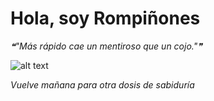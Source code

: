 # Hola, soy Rompiñones

<!--STARTS_HERE_QUOTE_README-->
<i>❝"Más rápido cae un mentiroso que un cojo."❞</i>
<!--ENDS_HERE_QUOTE_README-->

<!--START_SECTION:update_image-->
![alt text](https://raw.githubusercontent.com/focaalvarez/rompinones/main/.github/images/MVIMG_20220205_114654.jpg?raw=true)
<!--END_SECTION:update_image-->

*Vuelve mañana para otra dosis de sabiduría*
